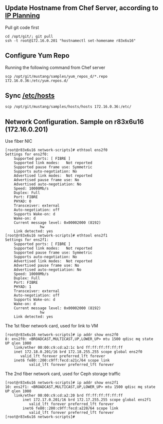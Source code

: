 ## Update Hostname from Chef Server, according to [IP Planning](IPPlanning.markdown)
Pull git code first
	
	cd /opt/git/; git pull
	ssh -t root@172.16.0.201 "hostnamectl set-homename r83x6u16"

## Configure Yum Repo
Running the following command from Chef server
	
	scp /opt/git/mustang/samples/yum_repos_d/*.repo 172.16.0.36:/etc/yum.repos.d/

## Sync [/etc/hosts](samples/hosts/)

	scp /opt/git/mustang/samples/hosts/hosts 172.16.0.36:/etc/

## Network Configuration. Sample on r83x6u16 (172.16.0.201)
Use fiber NIC

	[root@r83x6u16 network-scripts]# ethtool ens2f0
	Settings for ens2f0:
		Supported ports: [ FIBRE ]
		Supported link modes:   Not reported
		Supported pause frame use: Symmetric
		Supports auto-negotiation: No
		Advertised link modes:  Not reported
		Advertised pause frame use: No
		Advertised auto-negotiation: No
		Speed: 10000Mb/s
		Duplex: Full
		Port: FIBRE
		PHYAD: 0
		Transceiver: external
		Auto-negotiation: off
		Supports Wake-on: d
		Wake-on: d
		Current message level: 0x00002000 (8192)
			       	hw
		Link detected: yes
	[root@r83x6u16 network-scripts]# ethtool ens2f1
	Settings for ens2f1:
		Supported ports: [ FIBRE ]
		Supported link modes:   Not reported
		Supported pause frame use: Symmetric
		Supports auto-negotiation: No
		Advertised link modes:  Not reported
		Advertised pause frame use: No
		Advertised auto-negotiation: No
		Speed: 10000Mb/s
		Duplex: Full
		Port: FIBRE
		PHYAD: 1
		Transceiver: external
		Auto-negotiation: off
		Supports Wake-on: d
		Wake-on: d
		Current message level: 0x00002000 (8192)
			       	hw
		Link detected: yes

The 1st fiber network card, used for link to VM

	[root@r83x6u16 network-scripts]# ip addr show ens2f0
	8: ens2f0: <BROADCAST,MULTICAST,UP,LOWER_UP> mtu 1500 qdisc mq state UP qlen 1000
	    link/ether 00:00:c9:cd:a2:1c brd ff:ff:ff:ff:ff:ff
	    inet 172.18.0.201/16 brd 172.18.255.255 scope global ens2f0
	       valid_lft forever preferred_lft forever
    	inet6 fe80::200:c9ff:fecd:a21c/64 scope link 
       	       valid_lft forever preferred_lft forever

The 2nd fiber network card, used for Ceph storage traffic

	[root@r83x6u16 network-scripts]# ip addr show ens2f1
	10: ens2f1: <BROADCAST,MULTICAST,UP,LOWER_UP> mtu 1500 qdisc mq state UP qlen 1000
	    link/ether 00:00:c9:cd:a2:20 brd ff:ff:ff:ff:ff:ff
    	    inet 172.17.0.201/16 brd 172.17.255.255 scope global ens2f1
       	       valid_lft forever preferred_lft forever
            inet6 fe80::200:c9ff:fecd:a220/64 scope link 
               valid_lft forever preferred_lft forever
	[root@r83x6u16 network-scripts]# 


